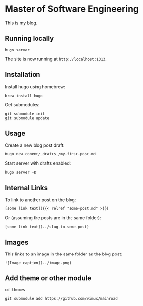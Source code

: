 # Master of Software Engineering

This is my blog.

## Running locally

    hugo server

The site is now running at `http://localhost:1313`.

## Installation

Install hugo using homebrew:

    brew install hugo

Get submodules:

    git submodule init
    git submodule update

## Usage

Create a new blog post draft:

    hugo new conent/_drafts_/my-first-post.md

Start server with drafts enabled:

    hugo server -D

## Internal Links

To link to another post on the blog:

    [some link text]({{< relref "some-post.md" >}})

Or (assuming the posts are in the same folder):

    [some link text](../slug-to-some-post)

## Images

This links to an image in the same folder as the blog post:

    ![Image caption](../image.png)

## Add theme or other module

    cd themes

    git submodule add https://github.com/vimux/mainroad
